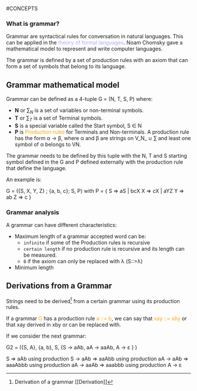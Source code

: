 #CONCEPTS 

### What is grammar? 

Grammar are syntactical rules for conversation in natural languages. 
This can be applied in the <span style="color:#ababf5;">theory of formal languages</span>. Noam Chomsky gave a mathematical model to represent and write computer languages. 

The grammar is defined by a set of production rules with an axiom that can form a set of symbols that belong to its language. 

## Grammar mathematical model

Grammar can be defined as a 4-tuple G = (N, T, S, P) where: 

- **N** or $∑_N$ is a set of variables or non-terminal symbols.
- **T** or $∑_T$ is a set of Terminal symbols.
- **S** is a special variable called the Start symbol, S ∈ N
- **P** is <span style="color:orange;">Production rules</span> for Terminals and Non-terminals. A production rule has the form α → β, where α and β are strings on V_N_ ∪ ∑ and least one symbol of α belongs to VN.

The grammar needs to be defined by this tuple with the N, T and S starting symbol defined in the G and P defined externally with the production rule that define the language. 

An example is: 

G = ({S, X, Y, Z} ; {a, b, c}; S, P)
with P = { 
		S ⇒ aS | bcX 
		X ⇒ cX | aYZ 
		Y ⇒ ab 
		Z ⇒ c
	}

### Grammar analysis

A grammar can have different characteristics: 

* Maximum length of a grammar accepted word can be: 
	* `infinite` if some of the Production rules is recursive
	* `certain length` if no production rule is recursive and its length can be measured. 
	* `0` if the axiom can only be replaced with λ (S::=λ)
* Minimum length


## Derivations from a Grammar

Strings need to be derived[^1] from a certain grammar using its production rules. 

If a grammar <span style="color:orange;">G</span> has a production rule <span style="color:orange;">a ::= b</span>, we can say that <span style="color:orange;">xay ::= xby</span> or that xay derived in xby or can be replaced with. 

If we consider the next grammar: 

G2 = ({S, A}, {a, b}, S, {S → aAb, aA → aaAb, A → ε } )

S ⇒ aAb using production S → aAb
⇒ aaAbb using production aA → aAb
⇒ aaaAbbb using production aA → aaAb
⇒ aaabbb using production A → ε


[^1]: Derivation of a grammar [[Derivation]]